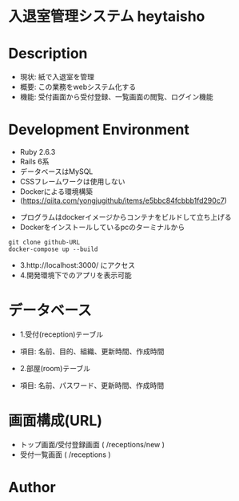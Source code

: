 # 入退室管理システム heytaisho

# Description
* 現状: 紙で入退室を管理
* 概要: この業務をwebシステム化する
* 機能: 受付画面から受付登録、一覧画面の閲覧、ログイン機能

# Development Environment
* Ruby 2.6.3
* Rails 6系
* データベースはMySQL
* CSSフレームワークは使用しない
* Dockerによる環境構築
* (https://qiita.com/yongjugithub/items/e5bbc84fcbbb1fd290c7)
- プログラムはdockerイメージからコンテナをビルドして立ち上げる
- Dockerをインストールしているpcのターミナルから
```
git clone github-URL
docker-compose up --build
```
- 3.http://localhost:3000/ にアクセス
- 4.開発環境下でのアプリを表示可能
​
# データベース
* 1.受付(reception)テーブル
- 項目: 名前、目的、組織、更新時間、作成時間
* 2.部屋(room)テーブル
- 項目: 名前、パスワード、更新時間、作成時間

# 画面構成(URL)
* トップ画面/受付登録画面 ( /receptions/new )
* 受付一覧画面 ( /receptions )

# Author
